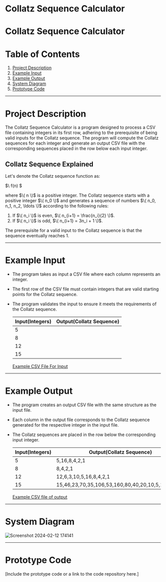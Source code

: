 # Collatz Sequence Calculator
# Collatz Sequence Calculator

# Table of Contents
1. [Project Description](#project-description)
2. [Example Input](#example-input)
3. [Example Output](#example-output)
4. [System Diagram](#system-diagram)
5. [Prototype Code](#prototype-code)

---

# Project Description
The Collatz Sequence Calculator is a program designed to process a CSV file containing integers in its first row, adhering to the prerequisite of being valid inputs for the Collatz sequence. The program will compute the Collatz sequences for each integer and generate an output CSV file with the corresponding sequences placed in the row below each input integer.

## Collatz Sequence Explained

Let's denote the Collatz sequence function as:

$\ f(n) \$

where $\( n \)$ is a positive integer. The Collatz sequence starts with a positive integer $\( n_0 \)$ and generates a sequence of numbers $\( n_0, n_1, n_2, \ldots \)$ according to the following rules:

1. If $\( n_i \)$ is even, $\( n_{i+1} = \frac{n_i}{2} \)$.
2. If $\( n_i \)$ is odd, $\( n_{i+1} = 3n_i + 1 \)$.

The prerequisite for a valid input to the Collatz sequence is that the sequence eventually reaches 1.

---

# Example Input
- The program takes as input a CSV file where each column represents an integer.
- The first row of the CSV file must contain integers that are valid starting points for the Collatz sequence.
- The program validates the input to ensure it meets the requirements of the Collatz sequence.


  | Input(Integers)| Output(Collatz Sequence) |
  |-------|--------|
  | 5     | |
  | 8     | |
  | 12    | |
  | 15    | |

  [Example CSV File For Input](https://docs.google.com/spreadsheets/d/15_Yze3TL_ukQx_-lGbklHAdKi73XcR0qGME4A-x_gzs/edit?usp=sharing)

---

# Example Output
- The program creates an output CSV file with the same structure as the input file.
- Each column in the output file corresponds to the Collatz sequence generated for the respective integer in the input file.
- The Collatz sequences are placed in the row below the corresponding input integer.

  | Input(Integers)| Output(Collatz Sequence) |
  |-------|--------|
  | 5     | 5,16,8,4,2,1 |
  | 8     | 8,4,2,1 |
  | 12    | 12,6,3,10,5,16,8,4,2,1 |
  | 15    | 15,46,23,70,35,106,53,160,80,40,20,10,5,16,8,4,2,1 |

  [Example CSV file of output](https://docs.google.com/spreadsheets/d/1Odr0jFNu2TdyWkUz102WVhO9KjDyAPJV6-PJ1p0V3Qo/edit?usp=sharing)

---

# System Diagram
![Screenshot 2024-02-12 174141](https://github.com/RodolfoBaez/software-enginner-RRG/assets/47578524/2aad2878-6238-4a39-9d2d-c5832afd285c)

---

# Prototype Code
[Include the prototype code or a link to the code repository here.]
